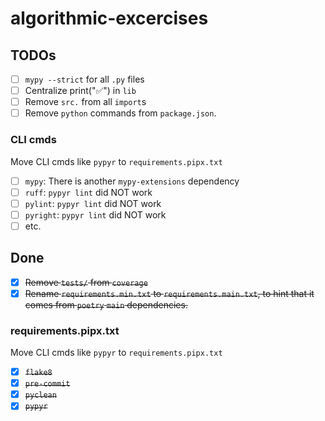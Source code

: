 # algorithmic-excercises

## TODOs

- [ ] `mypy --strict` for all `.py` files
- [ ] Centralize print("✅") in `lib`
- [ ] Remove `src.` from all `import`s
- [ ] Remove `python` commands from `package.json`.

### CLI cmds

Move CLI cmds like `pypyr` to `requirements.pipx.txt`

- [ ] `mypy`: There is another `mypy-extensions` dependency
- [ ] `ruff`: `pypyr lint` did NOT work
- [ ] `pylint`: `pypyr lint` did NOT work
- [ ] `pyright`: `pypyr lint` did NOT work
- [ ] etc.

## Done

- [x] ~~Remove `tests/` from `coverage`~~
- [x] ~~Rename `requirements.min.txt` to `requirements.main.txt`, to hint that it comes from `poetry` `main` dependencies.~~

### requirements.pipx.txt

Move CLI cmds like `pypyr` to `requirements.pipx.txt`

- [x] ~~`flake8`~~
- [x] ~~`pre-commit`~~
- [x] ~~`pyclean`~~
- [x] ~~`pypyr`~~
